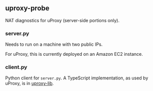 ## uproxy-probe

NAT diagnostics for uProxy (server-side portions only).

### server.py

Needs to run on a machine with two public IPs.

For uProxy, this is currently deployed on an Amazon EC2 instance.

### client.py

Python client for `server.py`. A TypeScript implementation, as used by uProxy,
is in [uproxy-lib](https://github.com/uProxy/uproxy-lib/blob/dev/src/nat/probe.ts).
